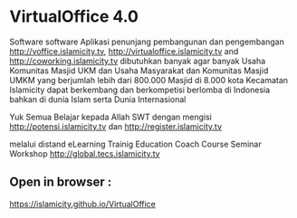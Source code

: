 # VirtualOffice 4.0
Software software Aplikasi penunjang pembangunan dan pengembangan http://voffice.islamicity.tv, http://virtualoffice.islamicity.tv
and http://coworking.islamicity.tv dibutuhkan banyak agar banyak Usaha Komunitas Masjid UKM dan Usaha Masyarakat dan Komunitas Masjid UMKM yang berjumlah lebih dari 800.000 Masjid di 8.000 kota Kecamatan Islamicity dapat berkembang dan berkompetisi berlomba di Indonesia bahkan di dunia Islam serta Dunia Internasional

Yuk Semua Belajar kepada Allah SWT dengan mengisi http://potensi.islamicity.tv dan http://register.islamicity.tv

melalui distand eLearning Trainig Education Coach Course Seminar Workshop http://global.tecs.islamicity.tv


## Open in browser :
https://islamicity.github.io/VirtualOffice



